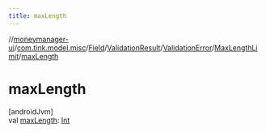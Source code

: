 ```yaml
---
title: maxLength
---
```

//[moneymanager-ui](../../../../../../index.html)/[com.tink.model.misc](../../../../index.html)/[Field](../../../index.html)/[ValidationResult](../../index.html)/[ValidationError](../index.html)/[MaxLengthLimit](index.html)/[maxLength](max-length.html)



# maxLength



[androidJvm]\
val [maxLength](max-length.html): [Int](https://kotlinlang.org/api/latest/jvm/stdlib/kotlin/-int/index.html)




